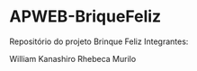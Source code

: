 # APWEB-BriqueFeliz

Repositório do projeto Brinque Feliz
Integrantes:

William Kanashiro
Rhebeca
Murilo
